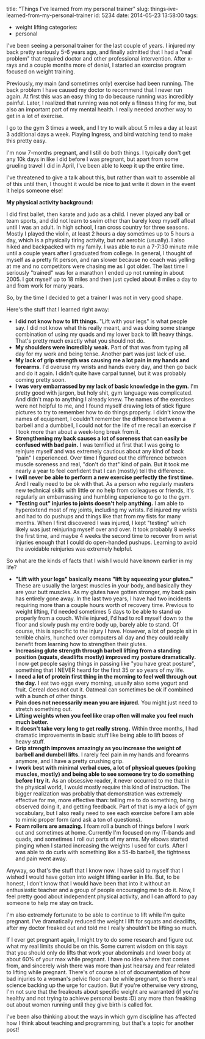 title: "Things I\'ve learned from my personal trainer"
slug: things-ive-learned-from-my-personal-trainer
id: 5234
date: 2014-05-23 13:58:00
tags:
- weight lifting
categories:
- personal

I've been seeing a personal trainer for the last couple of years. I injured my back pretty seriously 5-6 years ago, and finally admitted that I had a "real problem" that required doctor and other professional intervention. After x-rays and a couple months more of denial, I started an exercise program focused on weight training.

Previously, my main (and sometimes only) exercise had been running. The back problem I have caused my doctor to recommend that I never run again. At first this was an easy thing to do because running was incredibly painful. Later, I realized that running was not only a fitness thing for me, but also an important part of my mental health. I really needed another way to get in a lot of exercise.

I go to the gym 3 times a week, and I try to walk about 5 miles a day at least 3 additional days a week. Playing Ingress, and bird watching tend to make this pretty easy.

I'm now 7-months pregnant, and I still do both things. I typically don't get any 10k days in like I did before I was pregnant, but apart from some grueling travel I did in April, I've been able to keep it up the entire time.

I've threatened to give a talk about this, but rather than wait to assemble all of this until then, I thought it would be nice to just write it down in the event it helps someone else!

**My physical activity background:**

I did first ballet, then karate and judo as a child. I never played any ball or team sports, and did not learn to swim other than barely keep myself afloat until I was an adult. In high school, I ran cross country for three seasons. Mostly I played the violin, at least 2 hours a day sometimes up to 5 hours a day, which is a physically tiring activity, but not aerobic (usually). I also hiked and backpacked with my family. I was able to run a 7-7:30 minute mile until a couple years after I graduated from college. In general, I thought of myself as a pretty fit person, and ran slower because no coach was yelling at me and no competitors were chasing me as I got older. The last time I seriously "trained" was for a marathon I ended up not running in about 2005. I got myself up to 18 miles and then just cycled about 8 miles a day to and from work for many years.

So, by the time I decided to get a trainer I was not in very good shape.

Here's the stuff that I learned right away:

*   **I did not know how to lift things.** "Lift with your legs" is what people say. I did not know what this really meant, and was doing some strange combination of using my quads and my lower back to lift heavy things. That's pretty much exactly what you should not do.
*   **My shoulders were incredibly weak.** Part of that was from typing all day for my work and being tense. Another part was just lack of use. 
*   **My lack of grip strength was causing me a lot pain in my hands and forearms.** I'd overuse my wrists and hands every day, and then go back and do it again. I didn't quite have carpal tunnel, but it was probably coming pretty soon.
*   **I was very embarrassed by my lack of basic knowledge in the gym.** I'm pretty good with jargon, but holy shit, gym language was complicated. And didn't map to anything I already knew. The names of the exercises were not helpful to me, and I found myself drawing lots of stick figure pictures to try to remember how to do things properly. I didn't know the names of equipment, I couldn't remember the difference between a barbell and a dumbbell, I could not for the life of me recall an exercise if I took more than about a week-long break from it. 
*   **Strengthening my back causes a lot of soreness that can easily be confused with bad pain.** I was terrified at first that I was going to reinjure myself and was extremely cautious about any kind of back "pain" I experienced. Over time I figured out the difference between muscle soreness and real, "don't do that" kind of pain. But it took me nearly a year to feel confident that I can (mostly) tell the difference. 
*   **I will never be able to perform a new exercise perfectly the first time.** And I really need to be ok with that. As a person who regularly masters new technical skills with little or no help from colleagues or friends, it's regularly an embarrassing and humbling experience to go to the gym.
*   **"Testing out" injuries to joints doesn't help anything.** I am able to hyperextend most of my joints, including my wrists. I'd injured my wrists and had to do pushups and things like that from my fists for many months. When I first discovered I was injured, I kept "testing" which likely was just reinjuring myself over and over. It took probably 8 weeks the first time, and maybe 4 weeks the second time to recover from wrist injuries enough that I could do open-handed pushups. Learning to avoid the avoidable reinjuries was extremely helpful.

So what are the kinds of facts that I wish I would have known earlier in my life?

*   **"Lift with your legs" basically means "lift by squeezing your glutes."** These are usually the largest muscles in your body, and basically they are your butt muscles. As my glutes have gotten stronger, my back pain has entirely gone away. In the last two years, I have had two incidents requiring more than a couple hours worth of recovery time. Previous to weight lifting, I'd needed sometimes 5 days to be able to stand up properly from a couch. While injured, I'd had to roll myself down to the floor and slowly push my entire body up, barely able to stand. Of course, this is specific to the injury I have. However, a lot of people sit in terrible chairs, hunched over computers all day and they could really benefit from learning how to strengthen their glutes. 
*   **Increasing glute strength through barbell lifting from a standing position (squats, deadlifts mostly) improved my posture dramatically.** I now get people saying things in passing like "you have great posture", something that I NEVER heard for the first 35 or so years of my life. 
*   **I need a lot of protein first thing in the morning to feel well through out the day.** I eat two eggs every morning, usually also some yogurt and fruit. Cereal does not cut it. Oatmeal can sometimes be ok if combined with a bunch of other things.
*   **Pain does not necessarily mean you are injured.** You might just need to stretch something out.
*   **Lifting weights when you feel like crap often will make you feel much much better.** 
*   **It doesn't take very long to get really strong.** Within three months, I had dramatic improvements in basic stuff like being able to lift boxes of heavy stuff.
*   **Grip strength improves amazingly as you increase the weight of barbell and dumbell lifts.** I rarely feel pain in my hands and forearms anymore, and I have a pretty crushing grip. 
*   **I work best with minimal verbal cues, a lot of physical queues (poking muscles, mostly) and being able to see someone try to do something before I try it.** As an obsessive reader, it never occurred to me that in the physical world, I would mostly require this kind of instruction. The bigger realization was probably that demonstration was extremely effective for me, more effective than: telling me to do something, being observed doing it, and getting feedback. Part of that is my a lack of gym vocabulary, but I also really need to see each exercise before I am able to mimic proper form (and ask a ton of questions).
*   **Foam rollers are amazing.** I foam roll a bunch of things before I work out and sometimes at home. Currently I'm focused on my IT-bands and quads, and sometimes I roll out parts of my arms. My elbows started pinging when I started increasing the weights I used for curls. After I was able to do curls with something like a 55-lb barbell, the tightness and pain went away.

Anyway, so that's the stuff that I know now. I have said to myself that I wished I would have gotten into weight lifting earlier in life. But, to be honest, I don't know that I would have been that into it without an enthusiastic teacher and a group of people encouraging me to do it. Now, I feel pretty good about independent physical activity, and I can afford to pay someone to help me stay on track.

I'm also extremely fortunate to be able to continue to lift while I'm quite pregnant. I've dramatically reduced the weight I lift for squats and deadlifts, after my doctor freaked out and told me I really shouldn't be lifting so much.

If I ever get pregnant again, I might try to do some research and figure out what my real limits should be on this. Some current wisdom on this says that you should only do lifts that work your abdominals and lower body at about 60% of your max while pregnant. I have no idea where that comes from, and sincerely wish there was more than just hearsay and fear related to lifting while pregnant. There's of course a lot of documentation of how bad injuries to a woman's pelvic floor can be while pregnant, so there's real science backing up the urge for caution. But if you're otherwise very strong, I'm not sure that the freakouts about specific weight are warranted (if you're healthy and not trying to achieve personal bests :D) any more than freaking out about women running until they give birth is called for.

I've been also thinking about the ways in which gym discipline has affected how I think about teaching and programming, but that's a topic for another post!
